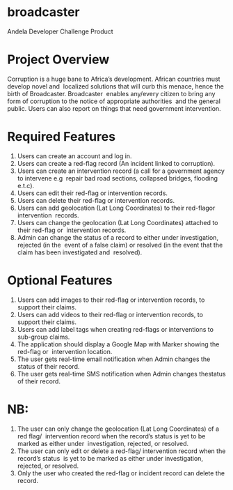 # broadcaster
Andela Developer Challenge Product

# Project Overview  
Corruption is a huge bane to Africa’s development. African countries must develop novel and  localized solutions that will curb this menace, hence the birth of Broadcaster. Broadcaster  enables any/every citizen to bring any form of corruption to the notice of appropriate authorities  and the general public. Users can also report on things that need government intervention.

# Required Features 
1. Users can create an account and log in.  
2. Users can create a ​red-flag ​record (An incident linked to corruption).  
3. Users can create an ​intervention​ record​ ​(a call for a government agency to intervene e.g  repair bad road sections, collapsed bridges, flooding e.t.c).  
4. Users can edit their ​red-flag ​or ​intervention ​records.  
5. Users can delete their ​red-flag ​or ​intervention ​records.  
6. Users can add geolocation (Lat Long Coordinates) to their ​red-flag ​or ​intervention  records​.  
7. Users can change the geolocation (Lat Long Coordinates) attached to their ​red-flag ​or  intervention ​records​.  
8. Admin can change the ​status​ of a record to either ​under investigation, rejected ​(in the  event of a false claim)​ ​or​ resolved ​(in the event that the claim has been investigated and  resolved)​. 

# Optional Features  
1. Users can add images to their ​red-flag ​or​ intervention ​records, to support their claims.  
2. Users can add videos to their ​red-flag ​or​ intervention ​records, to support their claims.  
3. Users can add label tags when creating  ​red-flags​ or ​interventions ​to sub-group claims.  
4. The application should display a Google Map with Marker showing the red-flag or  intervention location. 
5. The user gets real-time email notification when Admin changes the ​status ​of their record.  
6. The user gets real-time SMS notification when Admin changes the ​status​ of their record. 
 
# NB: 
1. The user can only change the ​geolocation ​(Lat Long Coordinates)​ ​of a ​red flag/  intervention ​record when the record’s ​status​ is yet to be marked as either ​under  investigation, rejected, ​or​ resolved​.  
2. The user can only​ ​edit or delete a ​red-flag​/ ​intervention​ record when the record’s ​status  is yet to be marked as either ​under investigation, rejected, or resolved​.  
3. Only the user who created the ​red-flag ​or ​incident​ record can delete the record.  
